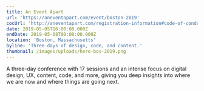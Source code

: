 ```yaml
---
title: An Event Apart
url: 'https://aneventapart.com/event/boston-2019'
cocUrl: 'http://aneventapart.com/registration-information#code-of-conduct'
date: 2019-05-05T16:00:00.000Z
endDate: 2019-05-08T00:00:00.000Z
location: 'Boston, Massachusetts'
byline: 'Three days of design, code, and content.'
thumbnail: /images/uploads/hero-bos-2019.png
---
```


A three-day conference with 17 sessions and an intense focus on digital design, UX, content, code, and more, giving you deep insights into where we are now and where things are going next.
